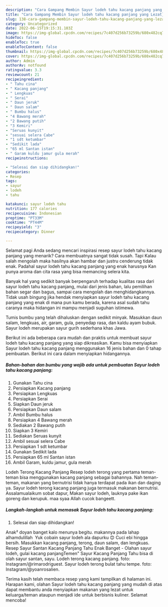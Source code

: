 ```yaml
---
description: "Cara Gampang Membin Sayur lodeh tahu kacang panjang yang Lezat}"
title: "Cara Gampang Membin Sayur lodeh tahu kacang panjang yang Lezat}"
slug: 138-cara-gampang-membin-sayur-lodeh-tahu-kacang-panjang-yang-lezat
category: Uncategorized
date: 2022-06-15T19:15:31.103Z
image: https://img-global.cpcdn.com/recipes/7c407d256b73259b/680x482cq70/sayur-lodeh-tahu-kacang-panjang-foto-resep-utama.jpg
hideToc: false
enableToc: true
enableTocContent: false
thumbnail: https://img-global.cpcdn.com/recipes/7c407d256b73259b/680x482cq70/sayur-lodeh-tahu-kacang-panjang-foto-resep-utama.jpg
cover: https://img-global.cpcdn.com/recipes/7c407d256b73259b/680x482cq70/sayur-lodeh-tahu-kacang-panjang-foto-resep-utama.jpg
author: Admin
authorAv: notfound
ratingvalue: 3.3
reviewcount: 21
recipeingredient:
- " Tahu cina"
- " Kacang panjang"
- " Lengkuas"
- " Serai"
- " Daun jeruk"
- " Daun salam"
- " Bumbu halus"
- "4 Bawang merah"
- "2 Bawang putih"
- "3 Kemiri"
- "Seruas kunyit"
- "sesuai selera Cabe"
- "1 sdt ketumbar"
- "Sedikit lada"
- "65 ml Santan istan"
- " Garam kuldu jamur gula merah"
recipeinstructions:

- "Selesai dan siap dihidangkan!"
categories:
- Resep
tags:
- sayur
- lodeh
- tahu

katakunci: sayur lodeh tahu 
nutrition: 177 calories
recipecuisine: Indonesian
preptime: "PT33M"
cooktime: "PT44M"
recipeyield: "3"
recipecategory: Dinner

---
```



Selamat pagi Anda sedang mencari inspirasi resep sayur lodeh tahu kacang panjang yang menarik? Cara membuatnya sangat tidak susah. Tapi Kalau salah mengolah maka hasilnya akan hambar dan justru cenderung tidak enak. Padahal sayur lodeh tahu kacang panjang yang enak harusnya Kan punya aroma dan cita rasa yang bisa memancing selera kita.


Banyak hal yang sedikit banyak berpengaruh terhadap kualitas rasa dari sayur lodeh tahu kacang panjang, mulai dari jenis bahan, lalu pemilihan bahan segar dan bagus, sampai cara mengolah dan menghidangkannya. Tidak usah bingung jika hendak menyiapkan sayur lodeh tahu kacang panjang yang enak di mana pun kamu berada, karena asal sudah tahu caranya maka hidangan ini mampu menjadi suguhan istimewa.

Tumis bumbu yang telah dihaluskan dengan sedikit minyak. Masukkan daun salam, lengkuas, air, garam, gula, penyedap rasa, dan kaldu ayam bubuk. Sayur lodeh merupakan sayur gurih sederhana khas Jawa.


Berikut ini ada beberapa cara mudah dan praktis untuk membuat sayur lodeh tahu kacang panjang yang siap dikreasikan. Kamu bisa menyiapkan Sayur lodeh tahu kacang panjang menggunakan 16 jenis bahan dan 0 tahap pembuatan. Berikut ini cara dalam menyiapkan hidangannya.

<!--inarticleads1-->

##### Bahan-bahan dan bumbu yang wajib ada untuk pembuatan Sayur lodeh tahu kacang panjang:

1. Gunakan  Tahu cina
1. Persiapkan  Kacang panjang
1. Persiapkan  Lengkuas
1. Persiapkan  Serai
1. Siapkan  Daun jeruk
1. Persiapkan  Daun salam
1. Ambil  Bumbu halus
1. Persiapkan 4 Bawang merah
1. Sediakan 2 Bawang putih
1. Siapkan 3 Kemiri
1. Sediakan Seruas kunyit
1. Ambil sesuai selera Cabe
1. Persiapkan 1 sdt ketumbar
1. Gunakan Sedikit lada
1. Persiapkan 65 ml Santan istan
1. Ambil  Garam, kuldu jamur, gula merah


Lodeh Terong Kacang Panjang Resep lodeh terong yang pertama teman-teman bisa menggunakan kacang panjang sebagai bahannya. Nah teman-teman, makanan yang bernutrisi tidak hanya terdapat pada ikan dan daging ya. Sayur lodeh terong kacang panjang juga termasuk makanan bernutrisi. Assalamualaikum sobat dapur, Makan sayur lodeh, lauknya pake ikan goreng dan kerupuk. maa syaa Allah cucok bangeett. 

<!--inarticleads2-->

##### Langkah-langkah untuk memasak Sayur lodeh tahu kacang panjang:


1. Selesai dan siap dihidangkan!

Anak² doyan banget kalo menunya begitu. makannya pada lahap alhamdulillah ️ Yuk cobain sayur lodeh ala dapurku 😊 Cuci ebi hingga bersih. Masukkan kacang panjang, terong, daun salam, dan lengkuas. Resep Sayur Santan Kacang Panjang Tahu Enak Banget - Olahan sayur lodeh, gulai kacang panjangTemen&#34; Sayur Kacang Panjang Tahu bisa di olah sayur santan, sayu. Lodeh terong kacang panjang. foto: Instagram/@rimarodriguest. Sayur lodeh terong bulat tahu tempe. foto: Instagram/@yoanrosalien. 

Terima kasih telah membaca resep yang kami tampilkan di halaman ini. Harapan kami, olahan Sayur lodeh tahu kacang panjang yang mudah di atas dapat membantu anda menyiapkan makanan yang lezat untuk keluarga/teman ataupun menjadi ide untuk berbisnis kuliner. Selamat mencoba!
